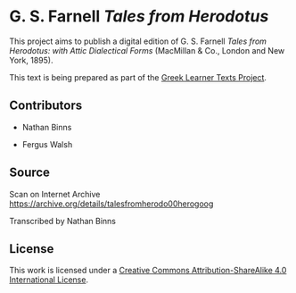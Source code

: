 # G. S. Farnell _Tales from Herodotus_

This project aims to publish a digital edition of G. S. Farnell _Tales from Herodotus: with Attic Dialectical Forms_ (MacMillan & Co., London and New York, 1895).

This text is being prepared as part of the [Greek Learner Texts Project](https://greek-learner-texts.org/).


## Contributors

* Nathan Binns

* Fergus Walsh

## Source

Scan on Internet Archive https://archive.org/details/talesfromherodo00herogoog

Transcribed by Nathan Binns

## License

This work is licensed under a [Creative Commons Attribution-ShareAlike 4.0 International License](http://creativecommons.org/licenses/by-sa/4.0/).
